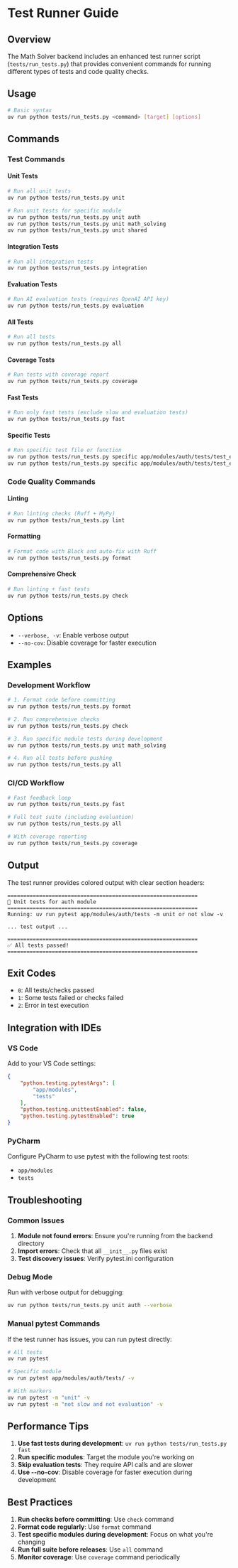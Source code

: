 # Test Runner Guide

## Overview

The Math Solver backend includes an enhanced test runner script (`tests/run_tests.py`) that provides convenient commands for running different types of tests and code quality checks.

## Usage

```bash
# Basic syntax
uv run python tests/run_tests.py <command> [target] [options]
```

## Commands

### Test Commands

#### Unit Tests
```bash
# Run all unit tests
uv run python tests/run_tests.py unit

# Run unit tests for specific module
uv run python tests/run_tests.py unit auth
uv run python tests/run_tests.py unit math_solving
uv run python tests/run_tests.py unit shared
```

#### Integration Tests
```bash
# Run all integration tests
uv run python tests/run_tests.py integration
```

#### Evaluation Tests
```bash
# Run AI evaluation tests (requires OpenAI API key)
uv run python tests/run_tests.py evaluation
```

#### All Tests
```bash
# Run all tests
uv run python tests/run_tests.py all
```

#### Coverage Tests
```bash
# Run tests with coverage report
uv run python tests/run_tests.py coverage
```

#### Fast Tests
```bash
# Run only fast tests (exclude slow and evaluation tests)
uv run python tests/run_tests.py fast
```

#### Specific Tests
```bash
# Run specific test file or function
uv run python tests/run_tests.py specific app/modules/auth/tests/test_entities.py
uv run python tests/run_tests.py specific app/modules/auth/tests/test_entities.py::TestUser::test_user_creation
```

### Code Quality Commands

#### Linting
```bash
# Run linting checks (Ruff + MyPy)
uv run python tests/run_tests.py lint
```

#### Formatting
```bash
# Format code with Black and auto-fix with Ruff
uv run python tests/run_tests.py format
```

#### Comprehensive Check
```bash
# Run linting + fast tests
uv run python tests/run_tests.py check
```

## Options

- `--verbose, -v`: Enable verbose output
- `--no-cov`: Disable coverage for faster execution

## Examples

### Development Workflow

```bash
# 1. Format code before committing
uv run python tests/run_tests.py format

# 2. Run comprehensive checks
uv run python tests/run_tests.py check

# 3. Run specific module tests during development
uv run python tests/run_tests.py unit math_solving

# 4. Run all tests before pushing
uv run python tests/run_tests.py all
```

### CI/CD Workflow

```bash
# Fast feedback loop
uv run python tests/run_tests.py fast

# Full test suite (including evaluation)
uv run python tests/run_tests.py all

# With coverage reporting
uv run python tests/run_tests.py coverage
```

## Output

The test runner provides colored output with clear section headers:

```
============================================================
🧪 Unit tests for auth module
============================================================
Running: uv run pytest app/modules/auth/tests -m unit or not slow -v

... test output ...

============================================================
✅ All tests passed!
============================================================
```

## Exit Codes

- `0`: All tests/checks passed
- `1`: Some tests failed or checks failed
- `2`: Error in test execution

## Integration with IDEs

### VS Code

Add to your VS Code settings:

```json
{
    "python.testing.pytestArgs": [
        "app/modules",
        "tests"
    ],
    "python.testing.unittestEnabled": false,
    "python.testing.pytestEnabled": true
}
```

### PyCharm

Configure PyCharm to use pytest with the following test roots:
- `app/modules`
- `tests`

## Troubleshooting

### Common Issues

1. **Module not found errors**: Ensure you're running from the backend directory
2. **Import errors**: Check that all `__init__.py` files exist
3. **Test discovery issues**: Verify pytest.ini configuration

### Debug Mode

Run with verbose output for debugging:

```bash
uv run python tests/run_tests.py unit auth --verbose
```

### Manual pytest Commands

If the test runner has issues, you can run pytest directly:

```bash
# All tests
uv run pytest

# Specific module
uv run pytest app/modules/auth/tests/ -v

# With markers
uv run pytest -m "unit" -v
uv run pytest -m "not slow and not evaluation" -v
```

## Performance Tips

1. **Use fast tests during development**: `uv run python tests/run_tests.py fast`
2. **Run specific modules**: Target the module you're working on
3. **Skip evaluation tests**: They require API calls and are slower
4. **Use --no-cov**: Disable coverage for faster execution during development

## Best Practices

1. **Run checks before committing**: Use `check` command
2. **Format code regularly**: Use `format` command
3. **Test specific modules during development**: Focus on what you're changing
4. **Run full suite before releases**: Use `all` command
5. **Monitor coverage**: Use `coverage` command periodically
